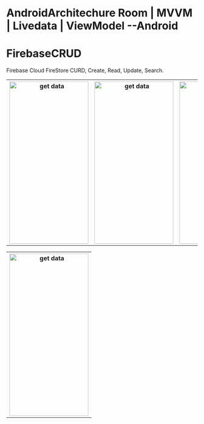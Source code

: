 # AndroidArchitechure Room | MVVM | Livedata | ViewModel --Android
# FirebaseCRUD
Firebase Cloud FireStore CURD, Create, Read, Update, Search.

<table style="width:100%">
 <tr>
    <th><img src="https://user-images.githubusercontent.com/38391658/111140439-878d8500-85ac-11eb-8864-50923dca0b93.png" alt="get data" width="208" height="428"></th>
    <th><img src="https://user-images.githubusercontent.com/38391658/111140430-852b2b00-85ac-11eb-84f4-f332276d8458.png" alt="get data" width="208" height="428"></th>
    <th><img src="https://user-images.githubusercontent.com/38391658/111140425-83616780-85ac-11eb-987d-1a3277eabf15.png" alt="get data" width="208" height="428> </th>
    <th><img src="https://user-images.githubusercontent.com/38391658/111140432-85c3c180-85ac-11eb-82c6-a4102ae58fc5.png" alt="get data" width="208" height="428"></th>
   
 </tr>
</table>
<table style="width:100%">
 <tr>
    <th><img src="https://user-images.githubusercontent.com/38391658/111140437-86f4ee80-85ac-11eb-898d-96bc9d59e66b.png" alt="get data" width="208" height="428"></th>
 
   
  </tr>

</table>
